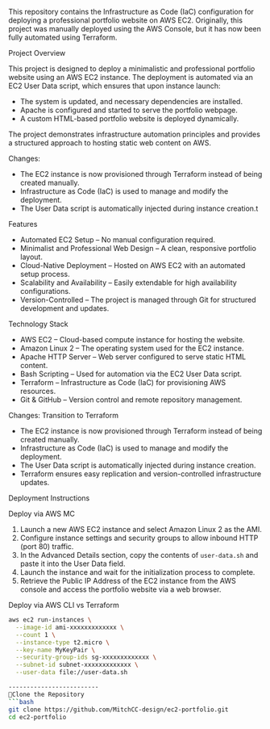 This repository contains the Infrastructure as Code (IaC) configuration for deploying a professional portfolio website on AWS EC2. Originally, this project was manually deployed using the AWS Console, but it has now been fully automated using Terraform.

 Project Overview  

This project is designed to deploy a minimalistic and professional portfolio website using an AWS EC2 instance. The deployment is automated via an EC2 User Data script, which ensures that upon instance launch:
- The system is updated, and necessary dependencies are installed.
- Apache is configured and started to serve the portfolio webpage.
- A custom HTML-based portfolio website is deployed dynamically.

The project demonstrates infrastructure automation principles and provides a structured approach to hosting static web content on AWS.

Changes:
- The EC2 instance is now provisioned through Terraform instead of being created manually.
- Infrastructure as Code (IaC) is used to manage and modify the deployment.
- The User Data script is automatically injected during instance creation.t

Features  

- Automated EC2 Setup – No manual configuration required.  
- Minimalist and Professional Web Design – A clean, responsive portfolio layout.  
- Cloud-Native Deployment – Hosted on AWS EC2 with an automated setup process.  
- Scalability and Availability – Easily extendable for high availability configurations.  
- Version-Controlled – The project is managed through Git for structured development and updates.  

Technology Stack  

- AWS EC2 – Cloud-based compute instance for hosting the website.  
- Amazon Linux 2 – The operating system used for the EC2 instance.  
- Apache HTTP Server – Web server configured to serve static HTML content.  
- Bash Scripting – Used for automation via the EC2 User Data script.  
- Terraform – Infrastructure as Code (IaC) for provisioning AWS resources.  
- Git & GitHub – Version control and remote repository management.  


Changes: Transition to Terraform
- The EC2 instance is now provisioned through Terraform instead of being created manually.  
- Infrastructure as Code (IaC) is used to manage and modify the deployment.  
- The User Data script is automatically injected during instance creation.  
- Terraform ensures easy replication and version-controlled infrastructure updates.  

Deployment Instructions  

Deploy via AWS MC

1. Launch a new AWS EC2 instance and select Amazon Linux 2 as the AMI.  
2. Configure instance settings and security groups to allow inbound HTTP (port 80) traffic.  
3. In the Advanced Details section, copy the contents of `user-data.sh` and paste it into the User Data field.  
4. Launch the instance and wait for the initialization process to complete.  
5. Retrieve the Public IP Address of the EC2 instance from the AWS console and access the portfolio website via a web browser.  

Deploy via AWS CLI vs Terraform

```bash
aws ec2 run-instances \
  --image-id ami-xxxxxxxxxxxxx \
  --count 1 \
  --instance-type t2.micro \
  --key-name MyKeyPair \
  --security-group-ids sg-xxxxxxxxxxxxx \
  --subnet-id subnet-xxxxxxxxxxxxx \
  --user-data file://user-data.sh

-------------------------
️⃣Clone the Repository
```bash
git clone https://github.com/MitchCC-design/ec2-portfolio.git
cd ec2-portfolio
